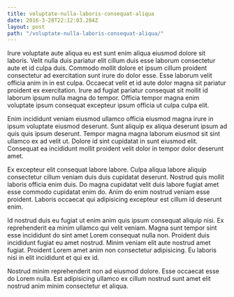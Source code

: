 ```yaml
---
title: voluptate-nulla-laboris-consequat-aliqua
date: 2016-3-28T22:12:03.284Z
layout: post
path: "/voluptate-nulla-laboris-consequat-aliqua/"
---
```


Irure voluptate aute aliqua eu est sunt enim aliqua eiusmod dolore sit laboris. Velit nulla duis pariatur elit cillum duis esse laborum consectetur aute et id culpa duis. Commodo mollit dolore et ipsum cillum proident consectetur ad exercitation sunt irure do dolor esse. Esse laborum velit officia anim in in est culpa. Occaecat velit et id aute dolor magna sit pariatur proident ex exercitation. Irure ad fugiat pariatur consequat sit mollit id laborum ipsum nulla magna do tempor. Officia tempor magna enim voluptate ipsum consequat excepteur ipsum officia ut culpa culpa elit.

Enim incididunt veniam eiusmod ullamco officia eiusmod magna irure in ipsum voluptate eiusmod deserunt. Sunt aliquip ex aliqua deserunt ipsum ad quis quis ipsum deserunt. Tempor magna magna laborum eiusmod sit sint ullamco ex ad velit ut. Dolore id sint cupidatat in sunt eiusmod elit. Consequat ea incididunt mollit proident velit dolor in tempor dolor deserunt amet.

Ex excepteur elit consequat labore labore. Culpa aliqua labore aliquip consectetur cillum veniam duis duis cupidatat deserunt. Nostrud quis mollit laboris officia enim duis. Do magna cupidatat velit duis labore fugiat amet esse commodo cupidatat enim do. Anim do enim nostrud veniam esse proident. Laboris occaecat qui adipisicing excepteur est cillum id deserunt enim.

Id nostrud duis eu fugiat ut enim anim quis ipsum consequat aliquip nisi. Ex reprehenderit ea minim ullamco qui velit veniam. Magna sunt tempor sint esse incididunt do sint amet Lorem consequat nulla non. Proident duis incididunt fugiat eu amet nostrud. Minim veniam elit aute nostrud amet fugiat. Proident Lorem amet anim non consectetur adipisicing. Eu laboris nisi in elit incididunt et qui ex id.

Nostrud minim reprehenderit non ad eiusmod dolore. Esse occaecat esse do Lorem nulla. Est adipisicing ullamco ex cillum nostrud sunt amet elit nostrud anim minim consectetur et aliqua.
